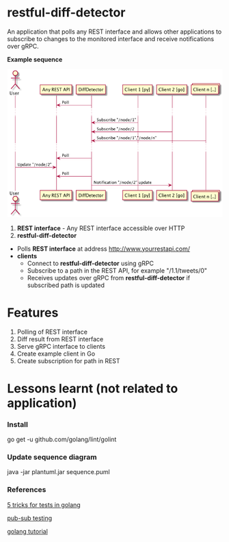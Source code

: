 # restful-diff-detector
An application that polls any REST interface and allows other applications to subscribe to changes to the monitored interface and receive notifications over gRPC.

**Example sequence**

![alt text](sequence.png "Example of sequence")

1. **REST interface** - Any REST interface accessible over HTTP
2. **restful-diff-detector**
  - Polls **REST interface** at address http://www.yourrestapi.com/
- **clients**
  - Connect to **restful-diff-detector** using gRPC
  - Subscribe to a path in the REST API, for example "/1.1/tweets/0"
  - Receives updates over gRPC from **restful-diff-detector** if subscribed path is updated

# Features
1. Polling of REST interface
2. Diff result from REST interface
3. Serve gRPC interface to clients
5. Create example client in Go
4. Create subscription for path in REST

# Lessons learnt (not related to application)
### Install
go get -u github.com/golang/lint/golint

### Update sequence diagram
java -jar plantuml.jar sequence.puml

### References
[5 tricks for tests in golang](https://medium.com/@matryer/5-simple-tips-and-tricks-for-writing-unit-tests-in-golang-619653f90742)

[pub-sub testing](https://github.com/cskr/pubsub/blob/master/pubsub_test.go)


[golang tutorial](https://tour.golang.org/)
